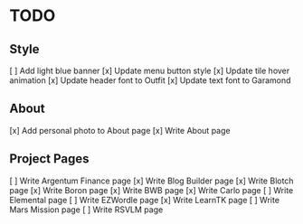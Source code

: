 # TODO

## Style
[ ] Add light blue banner
[x] Update menu button style
[x] Update tile hover animation
[x] Update header font to Outfit
[x] Update text font to Garamond

## About
[x] Add personal photo to About page
[x] Write About page

## Project Pages
[ ] Write Argentum Finance page
[x] Write Blog Builder page
[x] Write Blotch page
[x] Write Boron page
[x] Write BWB page
[x] Write Carlo page
[ ] Write Elemental page
[ ] Write EZWordle page
[x] Write LearnTK page
[ ] Write Mars Mission page
[ ] Write RSVLM page